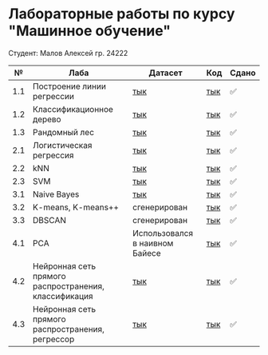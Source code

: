 # Лабораторные работы по курсу "Машинное обучение"
Студент: Малов Алексей гр. 24222

| № | Лаба | Датасет | Код | Сдано |
|----------|----------|----------|----------|----------|
| 1.1 |  Построение линии регрессии | [тык](https://www.kaggle.com/code/sudhirnl7/linear-regression-tutorial/notebook?select=insurance.csv) | [тык](https://github.com/L3XxXa/ml-mag/blob/main/Linear%20regression/linear_regression.ipynb) | ✅
| 1.2 | Классификационное дерево | [тык](https://www.kaggle.com/code/prashant111/eda-logistic-regression-pca?select=adult.csv) | [тык](https://github.com/L3XxXa/ml-mag/blob/main/Tree%20classifier/tree_classifier.ipynb) | ✅
| 1.3 | Рандомный лес   | [тык](https://www.kaggle.com/datasets/elikplim/car-evaluation-data-set) | [тык](https://github.com/L3XxXa/ml-mag/blob/main/Random%20forest/random_forest.ipynb) | ✅
| 2.1 | Логистическая регрессия | [тык](https://www.kaggle.com/code/prashant111/eda-logistic-regression-pca?select=adult.csv) | [тык](https://github.com/L3XxXa/ml-mag/blob/main/Logistic%20regression/logistic_regression.ipynb) | ✅
| 2.2 | kNN | [тык](https://github.com/L3XxXa/ml-mag/blob/main/kNN/Iris.csv) | [тык](https://github.com/L3XxXa/ml-mag/blob/main/kNN/kNN.ipynb) | ✅
| 2.3 | SVM | [тык](https://github.com/L3XxXa/ml-mag/blob/main/SVM/heart_failure.csv) | [тык](https://github.com/L3XxXa/ml-mag/blob/main/SVM/svm.ipynb) | ✅
| 3.1 | Naive Bayes | [тык](https://www.kaggle.com/code/prashant111/eda-logistic-regression-pca?select=adult.csv) | [тык](https://github.com/L3XxXa/ml-mag/blob/main/Naive%20Bayes%20and%20PCA/naive_bayes_pca.ipynb) | ✅
| 3.2 | K-means, K-means++ | сгенерирован | [тык](https://github.com/L3XxXa/ml-mag/tree/main/K%20means%2C%20K%20means%20%2B%2B) | ✅
| 3.3 | DBSCAN | сгенерирован | [тык](https://github.com/L3XxXa/ml-mag/blob/main/DBSCAN/DBSCAN.ipynb) | ✅
| 4.1 | PCA | Использовался в наивном Байесе | [тык](https://github.com/L3XxXa/ml-mag/blob/main/Naive%20Bayes%20and%20PCA/naive_bayes_pca.ipynb) | ✅
| 4.2 |  Нейронная сеть прямого распространения, классификация | [тык](https://www.kaggle.com/code/prashant111/eda-logistic-regression-pca?select=adult.csv) | [тык](https://github.com/L3XxXa/ml-mag/blob/main/NN%20Classification/nn_classification.ipynb) | ✅
| 4.3 | Нейронная сеть прямого распространения, регрессор | [тык](https://www.kaggle.com/code/sudhirnl7/linear-regression-tutorial/notebook?select=insurance.csv) | [тык](https://github.com/L3XxXa/ml-mag/blob/main/NN%20Linear%20regression/nn_linear_regression.ipynb) | ✅
